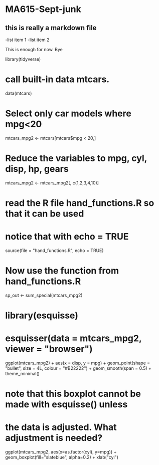 # MA615-Sept-junk

## this is really a markdown file
 -list item 1
 -list item 2
 
 This is enough for now. Bye
 
 
 
 library(tidyverse)

# call built-in data mtcars.
data(mtcars)

# Select only car models where mpg<20
mtcars_mpg2 <- mtcars[mtcars$mpg < 20,]


# Reduce the variables to mpg, cyl, disp, hp, gears
mtcars_mpg2 <- mtcars_mpg2[, c(1,2,3,4,10)]

# read the R file hand_functions.R so that it can be used
# notice that with echo = TRUE 
source(file = "hand_functions.R", echo = TRUE)

# Now use the function from hand_functions.R

sp_out <- sum_special(mtcars_mpg2)


# library(esquisse)
# 
# esquisser(data = mtcars_mpg2, viewer = "browser")



ggplot(mtcars_mpg2) +
  aes(x = disp, y = mpg) +
  geom_point(shape = "bullet", size = 4L, colour = "#B22222") +
  geom_smooth(span = 0.5) +
  theme_minimal()


# note that this boxplot cannot be made with esquisse() unless
# the data is adjusted.  What adjustment is needed?


ggplot(mtcars_mpg2, aes(x=as.factor(cyl), y=mpg)) + 
  geom_boxplot(fill="slateblue", alpha=0.2) + 
  xlab("cyl")
